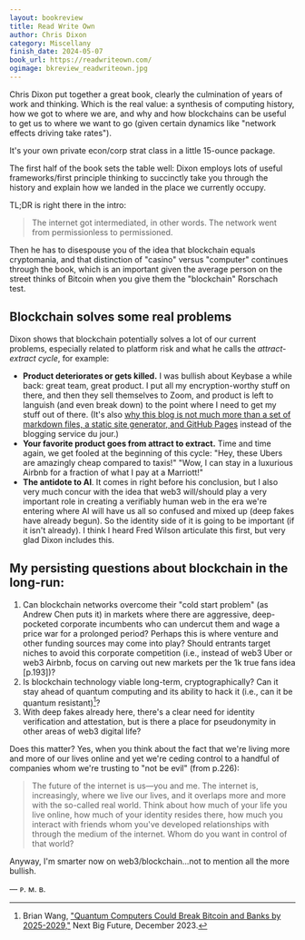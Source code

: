 ```yaml
---
layout: bookreview
title: Read Write Own
author: Chris Dixon
category: Miscellany
finish_date: 2024-05-07
book_url: https://readwriteown.com/
ogimage: bkreview_readwriteown.jpg
---
```

Chris Dixon put together a great book, clearly the culmination of years of work and thinking. Which is the real value: a synthesis of computing history, how we got to where we are, and why and how blockchains can be useful to get us to where we want to go (given certain dynamics like "network effects driving take rates").

It's your own private econ/corp strat class in a little 15-ounce package.

The first half of the book sets the table well: Dixon employs lots of useful frameworks/first principle thinking to succinctly take you through the history and explain how we landed in the place we currently occupy.

TL;DR is right there in the intro:

> The internet got intermediated, in other words. The network went from permissionless to permissioned.

Then he has to disespouse you of the idea that blockchain equals cryptomania, and that distinction of "casino" versus "computer" continues through the book, which is an important given the average person on the street thinks of Bitcoin when you give them the "blockchain" Rorschach test.

## Blockchain solves some real problems
Dixon shows that blockchain potentially solves a lot of our current problems, especially related to platform risk and what he calls the *attract-extract cycle*, for example:
- **Product deteriorates or gets killed.** I was bullish about Keybase a while back: great team, great product. I put all my encryption-worthy stuff on there, and then they sell themselves to Zoom, and product is left to languish (and even break down) to the point where I need to get my stuff out of there. (It's also [why this blog is not much more than a set of markdown files, a static site generator, and GitHub Pages](/this-site.html) instead of the blogging service du jour.)
- **Your favorite product goes from attract to extract.** Time and time again, we get fooled at the beginning of this cycle: "Hey, these Ubers are amazingly cheap compared to taxis!" "Wow, I can stay in a luxurious Airbnb for a fraction of what I pay at a Marriott!"
- **The antidote to AI**. It comes in right before his conclusion, but I also very much concur with the idea that web3 will/should play a very important role in creating a verifiably human web in the era we're entering where AI will have us all so confused and mixed up (deep fakes have already begun). So the identity side of it is going to be important (if it isn't already). I think I heard Fred Wilson articulate this first, but very glad Dixon includes this.

## My persisting questions about blockchain in the long-run:
1. Can blockchain networks overcome their "cold start problem" (as Andrew Chen puts it) in markets where there are aggressive, deep-pocketed corporate incumbents who can undercut them and wage a price war for a prolonged period? Perhaps this is where venture and other funding sources may come into play? Should entrants target niches to avoid this corporate competition (i.e., instead of web3 Uber or web3 Airbnb, focus on carving out new markets per the 1k true fans idea [p.193])?
2. Is blockchain technology viable long-term, cryptographically? Can it stay ahead of quantum computing and its ability to hack it (i.e., can it be quantum resistant)[^1]?
3. With deep fakes already here, there's a clear need for identity verification and attestation, but is there a place for pseudonymity in other areas of web3 digital life?

[^1]: Brian Wang, ["Quantum Computers Could Break Bitcoin and Banks by 2025-2029,"](https://www.nextbigfuture.com/2023/12/quantum-computers-could-break-bitcoin-and-banks-by-2025-2029.html) Next Big Future, December 2023.

Does this matter? Yes, when you think about the fact that we're living more and more of our lives online and yet we're ceding control to a handful of companies whom we're trusting to "not be evil" (from p.226):

> The future of the internet is us—you and me. The internet is, increasingly, where we live our lives, and it overlaps more and more with the so-called real world. Think about how much of your life you live online, how much of your identity resides there, how much you interact with friends whom you've developed relationships with through the medium of the internet. Whom do you want in control of that world?

Anyway, I'm smarter now on web3/blockchain...not to mention all the more bullish.

— ᴘ. ᴍ. ʙ.